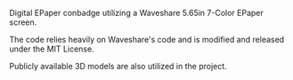 Digital EPaper conbadge utilizing a Waveshare 5.65in 7-Color EPaper screen.

The code relies heavily on Waveshare's code and is modified and released under the MIT License.

Publicly available 3D models are also utilized in the project.